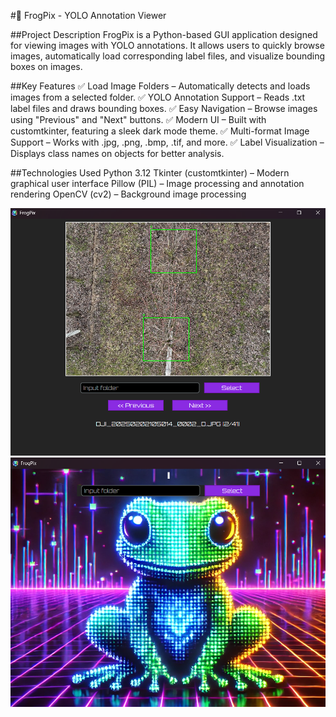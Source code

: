#🐸 FrogPix - YOLO Annotation Viewer

##Project Description
FrogPix is a Python-based GUI application designed for viewing images with YOLO annotations. It allows users to quickly browse images, automatically load corresponding label files, and visualize bounding boxes on images.

##Key Features
✅ Load Image Folders – Automatically detects and loads images from a selected folder.
✅ YOLO Annotation Support – Reads .txt label files and draws bounding boxes.
✅ Easy Navigation – Browse images using "Previous" and "Next" buttons.
✅ Modern UI – Built with customtkinter, featuring a sleek dark mode theme.
✅ Multi-format Image Support – Works with .jpg, .png, .bmp, .tif, and more.
✅ Label Visualization – Displays class names on objects for better analysis.

##Technologies Used
Python 3.12
Tkinter (customtkinter) – Modern graphical user interface
Pillow (PIL) – Image processing and annotation rendering
OpenCV (cv2) – Background image processing

![Application View](https://raw.githubusercontent.com/kamilczynski/FrogPix/main/applicationview2.png)
![Application View](https://raw.githubusercontent.com/kamilczynski/FrogPix/main/applicationview.png)
